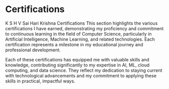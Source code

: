 # Certifications
K S H V Sai Hari Krishna Certifications
This section highlights the various certifications I have earned, demonstrating my proficiency and commitment to continuous learning in the field of Computer Science, particularly in Artificial Intelligence, Machine Learning, and related technologies. Each certification represents a milestone in my educational journey and professional development.

Each of these certifications has equipped me with valuable skills and knowledge, contributing significantly to my expertise in AI, ML, cloud computing, and data science. They reflect my dedication to staying current with technological advancements and my commitment to applying these skills in practical, impactful ways.
